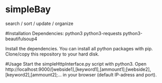 # simpleBay
search / sort / update / organize

#Installation
Dependencies:
python3
python3-requests
python3-beautifulsoup4

Install the dependencies. You can install all python packages with pip. Clone/copy this repository to your hard disk.

#Usage
Start the simpleHttpInterface.py script with python3.
Open http://localhost:9000/[webside1],[keyword1],[ammount1];[webside2],[keyword2],[ammount2];... in your browser (default IP-adress and port).
